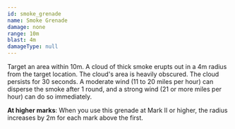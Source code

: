 ```yaml
---
id: smoke_grenade
name: Smoke Grenade
damage: none
range: 10m
blast: 4m
damageType: null
---
```

Target an area within 10m. A cloud of thick smoke erupts out in a 4m radius from the target location. The
cloud's area is heavily obscured. The cloud persists for 30 seconds. A moderate wind (11 to 20 miles per hour) can
disperse the smoke after 1 round, and a strong wind (21 or more miles per hour) can do so immediately.

__At higher marks__: When you use this grenade at Mark II or higher, the radius increases by 2m for each mark above the first.
